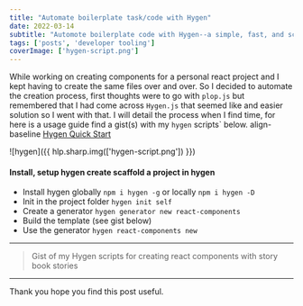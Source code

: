 ```yaml
---
title: "Automate boilerplate task/code with Hygen"
date: 2022-03-14
subtitle: "Automote boilerplate code with Hygen--a simple, fast, and scalable code generator that lives in your project."
tags: ['posts', 'developer tooling']
coverImage: ['hygen-script.png']
---
```

While working on creating components for a personal react project and I kept having to create the same files over and over. So I decided to automate the creation process, first thoughts were to go with `plop.js` but remembered that I had come across `Hygen.js` that seemed like and easier solution so I went with that. I will detail the process when I find time, for here is a usage guide find a gist(s) with my `hygen` scripts` below. align-baseline <a href="https://www.hygen.io/docs/quick-start" target="_blank" rel="nofollow noopener">Hygen Quick Start</a>

![hygen]({{ hlp.sharp.img(['hygen-script.png']) }})

#### Install, setup hygen create scaffold a project in hygen

- Install hygen globally `npm i hygen -g` or locally `npm i hygen -D`
- Init in the project folder `hygen init self`
- Create a generator `hygen generator new react-components`
- Build the template (see gist below)
- Use the generator `hygen react-components new`

---

> Gist of my Hygen scripts for creating react components with story book stories

---

<script src="https://gist.github.com/shawn-sandy/031f2e3beae8c1e7c342a7c7e114425b.js"></script>

Thank you hope you find this post useful.
